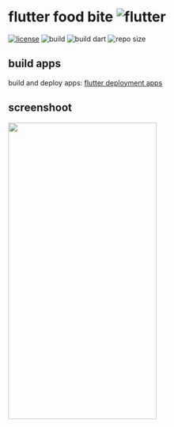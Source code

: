 # flutter food bite ![flutter](https://icon-icons.com/icons2/2107/PNG/32/file_type_flutter_icon_130599.png)

[![license](https://img.shields.io/github/license/slowy07/flutterFoodBite?style=for-the-badge)](./LICENSE)
![build](https://img.shields.io/badge/Build_with-dart-0175C2?style=for-the-badge&logo=dart&logoColor=white)
![build dart](https://img.shields.io/github/workflow/status/slowy07/flutterFoodBite/Dart?style=for-the-badge)
![repo size](https://img.shields.io/github/repo-size/slowy07/flutterFoodBite?style=for-the-badge)

## build apps
build and deploy apps: [flutter deployment apps](https://flutter.dev/docs/deployment/android)

## screenshoot
<p>
    <img src="./image1.png" height="600" width="300"/>
</p>